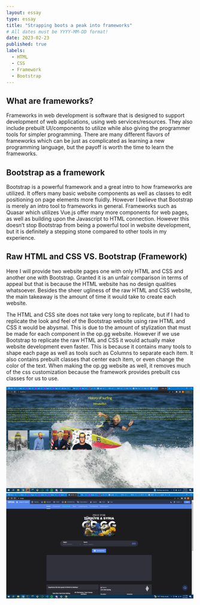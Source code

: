```yaml
---
layout: essay
type: essay
title: "Strapping boots a peak into frameworks"
# All dates must be YYYY-MM-DD format!
date: 2023-02-23
published: true
labels:
  - HTML
  - CSS
  - Framework
  - Bootstrap
---
```


## What are frameworks?
Frameworks in web development is software that is designed to support development of web applications, using web services/resources. They also include prebuilt UI/components to utilize while also giving the programmer tools for simpler programming. There are many different flavors of frameworks which can be just as complicated as learning a new programming language, but the payoff is worth the time to learn the frameworks. 

## Bootstrap as a framework
Bootstrap is a powerful framework and a great intro to how frameworks are utilized. It offers many basic website components as well as classes to edit positioning on page elements more fluidly. However I believe that Bootstrap is merely an intro tool to frameworks in general. Frameworks such as Quasar which utilizes Vue.js offer many more components for web pages, as well as building upon the Javascript to HTML connection. However this doesn’t stop Bootstrap from being a powerful tool in website development, but it is definitely a stepping stone compared to other tools in my experience.

## Raw HTML and CSS VS. Bootstrap (Framework)
Here I will provide two website pages one with only HTML and CSS and another one with Bootstrap. Granted it is an unfair comparison in terms of appeal but that is because the HTML website has no design qualities whatsoever. Besides the sheer ugliness of the raw HTML and CSS website, the main takeaway is the amount of time it would take to create each website.

The HTML and CSS site does not take very long to replicate, but if I had to replicate the look and feel of the Bootstrap website using raw HTML and CSS it would be abysmal. This is due to the amount of stylization that must be made for each component in the op.gg website. However if we use Bootstrap to replicate the raw HTML and CSS it would actually make website development even faster. This is because it contains many tools to shape each page as well as tools such as Columns to separate each item. It also contains prebuilt classes that center each item, or even change the color of the text. When making the op.gg website as well, it removes much of the css customization because the framework provides prebuilt css classes for us to use.

<img width="500px" class="rounded float-start pe-4" src="../img/bootstrapReflection/html.png">
<img width="500px" class="rounded float-start pe-4" src="../img/bootstrapReflection/bootstrap.png">
